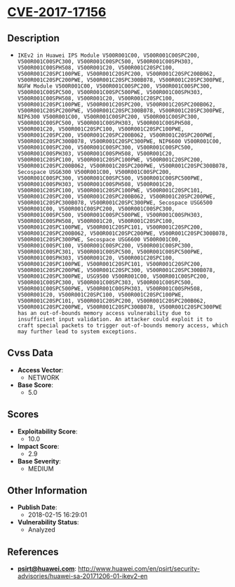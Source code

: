 
# [CVE-2017-17156](https://cve.mitre.org/cgi-bin/cvename.cgi?name=CVE-2017-17156)

## Description

- `IKEv2 in Huawei IPS Module V500R001C00, V500R001C00SPC200, V500R001C00SPC300, V500R001C00SPC500, V500R001C00SPH303, V500R001C00SPH508, V500R001C20, V500R001C20SPC100, V500R001C20SPC100PWE, V500R001C20SPC200, V500R001C20SPC200B062, V500R001C20SPC200PWE, V500R001C20SPC300B078, V500R001C20SPC300PWE, NGFW Module V500R001C00, V500R001C00SPC200, V500R001C00SPC300, V500R001C00SPC500, V500R001C00SPC500PWE, V500R001C00SPH303, V500R001C00SPH508, V500R001C20, V500R001C20SPC100, V500R001C20SPC100PWE, V500R001C20SPC200, V500R001C20SPC200B062, V500R001C20SPC200PWE, V500R001C20SPC300B078, V500R001C20SPC300PWE, NIP6300 V500R001C00, V500R001C00SPC200, V500R001C00SPC300, V500R001C00SPC500, V500R001C00SPH303, V500R001C00SPH508, V500R001C20, V500R001C20SPC100, V500R001C20SPC100PWE, V500R001C20SPC200, V500R001C20SPC200B062, V500R001C20SPC200PWE, V500R001C20SPC300B078, V500R001C20SPC300PWE, NIP6600 V500R001C00, V500R001C00SPC200, V500R001C00SPC300, V500R001C00SPC500, V500R001C00SPH303, V500R001C00SPH508, V500R001C20, V500R001C20SPC100, V500R001C20SPC100PWE, V500R001C20SPC200, V500R001C20SPC200B062, V500R001C20SPC200PWE, V500R001C20SPC300B078, Secospace USG6300 V500R001C00, V500R001C00SPC200, V500R001C00SPC300, V500R001C00SPC500, V500R001C00SPC500PWE, V500R001C00SPH303, V500R001C00SPH508, V500R001C20, V500R001C20SPC100, V500R001C20SPC100PWE, V500R001C20SPC101, V500R001C20SPC200, V500R001C20SPC200B062, V500R001C20SPC200PWE, V500R001C20SPC300B078, V500R001C20SPC300PWE, Secospace USG6500 V500R001C00, V500R001C00SPC200, V500R001C00SPC300, V500R001C00SPC500, V500R001C00SPC500PWE, V500R001C00SPH303, V500R001C00SPH508, V500R001C20, V500R001C20SPC100, V500R001C20SPC100PWE, V500R001C20SPC101, V500R001C20SPC200, V500R001C20SPC200B062, V500R001C20SPC200PWE, V500R001C20SPC300B078, V500R001C20SPC300PWE, Secospace USG6600 V500R001C00, V500R001C00SPC100, V500R001C00SPC200, V500R001C00SPC300, V500R001C00SPC301, V500R001C00SPC500, V500R001C00SPC500PWE, V500R001C00SPH303, V500R001C20, V500R001C20SPC100, V500R001C20SPC100PWE, V500R001C20SPC101, V500R001C20SPC200, V500R001C20SPC200PWE, V500R001C20SPC300, V500R001C20SPC300B078, V500R001C20SPC300PWE, USG9500 V500R001C00, V500R001C00SPC200, V500R001C00SPC300, V500R001C00SPC303, V500R001C00SPC500, V500R001C00SPC500PWE, V500R001C00SPH303, V500R001C00SPH508, V500R001C20, V500R001C20SPC100, V500R001C20SPC100PWE, V500R001C20SPC101, V500R001C20SPC200, V500R001C20SPC200B062, V500R001C20SPC200PWE, V500R001C20SPC300B078, V500R001C20SPC300PWE has an out-of-bounds memory access vulnerability due to insufficient input validation. An attacker could exploit it to craft special packets to trigger out-of-bounds memory access, which may further lead to system exceptions.`

## Cvss Data

- **Access Vector**:
  - NETWORK
- **Base Score**:
  - 5.0

## Scores

- **Exploitability Score**:
  - 10.0
- **Impact Score**:
  - 2.9
- **Base Severity**:
  - MEDIUM

## Other Information

- **Publish Date**:
  - 2018-02-15 16:29:01
- **Vulnerability Status**:
  - Analyzed

## References

- **psirt@huawei.com**: http://www.huawei.com/en/psirt/security-advisories/huawei-sa-20171206-01-ikev2-en

